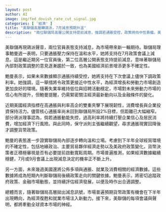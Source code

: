 ```yaml
---
layout: post
author: AI
image: img/fed_dovish_rate_cut_signal.jpg
categories: [ '經濟' ]
title: "美聯儲高層轉鴿派，7月減息預期升溫"
description: "兩位聯儲局高層公開支持提前減息，強調若通脹受控，政策將向中性靠攏。美國經濟數據展現韌性，市場對下半年減息預期升溫。鮑曼表態進一步推動政策轉向，未來經濟指標將成判斷關鍵，牽動全球資本市場動向。"
---
```

美聯儲再現鴿派聲音，兩位官員表態支持減息，為市場帶來新一輪期待。聯儲局理事鮑曼週一表明，只要通脹壓力保持在溫和水平，她將支持在7月政策會議上減息。這是繼近期另一位官員後，第二位高層公開表態支持提前減息，意味著聯儲局內部對政策調整的意見逐漸趨於一致，也為美國經濟前景增添更多不確定性。

鮑曼表示，如果未來數據顯示通脹持續受控，她將支持在下次會議上儘快下調政策利率。她強調，這一舉措將令政策更接近中性水平，為經濟增長和勞動力市場創造更加良好的環境。隨著失業率維持低位與招聘活動穩定，市場對未來勞動力市場的信心有所提升，但鮑曼提醒，仍需緊密關注經濟最新動向以及金融條件的變化。

近期美國經濟指標在高通脹與利率高企的雙重夾擊下展現韌性，消費增長與企業投資保持活力。儘管核心通脹率尚未回到聯儲局所設2%目標，但距離已大幅縮窄。部分鴿派理事認為，倘若通脹動能失控，過高利率將持續打壓企業信心及居民消費，增加經濟下行風險。與此同時，保守派則主張繼續觀望，尋求通脹現實回降後才調整貨幣政策。

鮑曼的表態進一步證實聯儲局內部逐步轉向溫和立場。考慮到下半年全球經貿環境的不確定性，包括地緣政治、主要貿易夥伴經濟走勢以及美政府政策變化，貨幣決策者正積極審視是否有必要提前啟動寬鬆周期。市場普遍推測，如果經濟數據繼續穩健，7月或9月會議上出現減息決定的機率正不斷上升。

另一方面，未來幾週美國還將公佈多項與通脹、就業及消費相關的經濟數據。這些數據將成為短期內判斷聯儲局後續政策走向的關鍵依據。鮑曼表示，將密切追蹤政府政策、金融市場動態，並持續評估經濟發展，以便及時作出合適調整。

總體而言，隨著聯儲局高層拋出減息訊號，市場普遍預期貨幣政策有機會在下半年出現轉向，為經濟復甦和就業市場注入新動力。接下來，美聯儲的每項會議與聲明，都將牽動全球資本市場的神經。